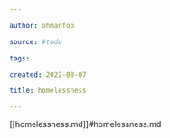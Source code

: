 ```yaml
---

author: ohmanfoo

source: #todo

tags: 

created: 2022-08-07

title: homelessness

---
```

[[homelessness.md]]#homelessness.md